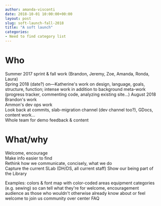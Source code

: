 ```yaml
---
author: amanda-visconti
date: 2018-10-01 10:00:00+00:00
layout: post
slug: soft-launch-fall-2018
title: "A soft launch"
categories:
- Need to find category list
---
```



# Who
Summer 2017 sprint & fall work (Brandon, Jeremy, Zoe, Amanda, Ronda, Laura)  
Spring 2018 (date?) on—Katherine's work on design, language, goals, structure, function; intense work in addition to background meta-work (progress tracker, commenting code, analyzing existing site...)
August 2018 Brandon's work  
Ammon's dev ops work  
Look back at commits, slab-migration channel (dev channel too?), GDocs, content work...  
Whole team for demo feedback & content  

# What/why
Welcome, encourage  
Make info easier to find  
Rethink how we communicate, concisely, what we do  
Capture the current SLab (DH/DS, all current staff)
Show our being part of the Library

Examples:
colors & font
map with color-coded areas
equipment categories (e.g. sewing) so can tell what they're for
welcome, encouragement
audience as those who wouldn't otherwise already know about or feel welcome to join us
community over center
FAQ
![]()
